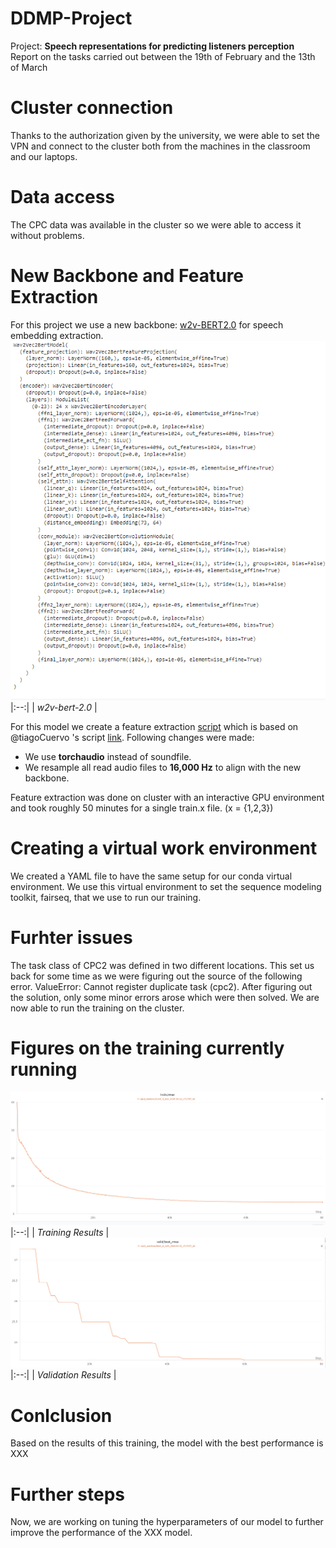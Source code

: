# DDMP-Project 
Project: **Speech representations for predicting listeners perception** \
Report on the tasks carried out between the 19th of February and the 13th of March

# Cluster connection
Thanks to the authorization given by the university, we were able to set the VPN and connect to the cluster both from the machines in the classroom and our laptops.

# Data access
The CPC data was available in the cluster so we were able to access it without problems.

# New Backbone and Feature Extraction
For this project we use a new backbone: [w2v-BERT2.0](https://huggingface.co/facebook/w2v-bert-2.0) for speech embedding extraction.
![Example Image](https://github.com/shubh2001/DDMP-Project/blob/main/model.png)
|:--:| 
| *w2v-bert-2.0* |

For this model we create a feature extraction [script](https://github.com/shubh2001/DDMP-Project/blob/main/main.py) which is based on @tiagoCuervo 's script [link](https://github.com/tiagoCuervo/fairseq/blob/main/examples/wav2itl/scripts/hubert_get_feats.py). Following changes were made:
* We use **torchaudio** instead of soundfile.
* We resample all read audio files to **16,000 Hz** to align with the new backbone.

Feature extraction was done on cluster with an interactive GPU environment and took roughly 50 minutes for a single train.x file. (x = {1,2,3})

# Creating a virtual work environment
We created a YAML file to have the same setup for our conda virtual environment. We use this virtual environment to set the sequence modeling toolkit, fairseq, that we use to run our training.                                                                                

# Furhter issues
The task class of CPC2 was defined in two different locations. This set us back for some time as we were figuring out the source of the following error.
ValueError: Cannot register duplicate task (cpc2).
After figuring out the solution, only some minor errors arose which were then solved. We are now able to run the training on the cluster.

# Figures on the training currently running
![Example Image](https://github.com/shubh2001/DDMP-Project/blob/main/Training_%231.png)
|:--:| 
| *Training Results* |
\
![Example Image](https://github.com/shubh2001/DDMP-Project/blob/main/validatation_%231.png)
|:--:| 
| *Validation Results* |
# Conlclusion
Based on the results of this training, the model with the best performance is XXX

# Further steps
Now, we are working on tuning the hyperparameters of our model to further improve the performance of the XXX model. 
